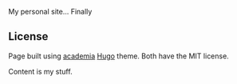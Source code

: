 My personal site... Finally

## License
Page built using [academia](https://github.com/gethugothemes/academia-hugo) [Hugo](https://gohugo.io/) theme. Both have the MIT license.

Content is my stuff.

